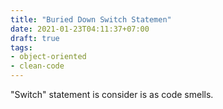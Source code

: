 ```yaml
---
title: "Buried Down Switch Statemen"
date: 2021-01-23T04:11:37+07:00
draft: true
tags:
- object-oriented
- clean-code
---
```


"Switch" statement is consider is as code smells.

